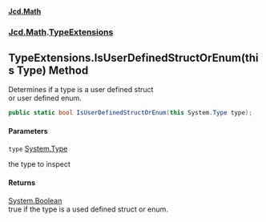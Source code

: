 #### [Jcd.Math](index.md 'index')
### [Jcd.Math](Jcd.Math.md 'Jcd.Math').[TypeExtensions](Jcd.Math.TypeExtensions.md 'Jcd.Math.TypeExtensions')

## TypeExtensions.IsUserDefinedStructOrEnum(this Type) Method

Determines if a type is a user defined struct  
or user defined enum.

```csharp
public static bool IsUserDefinedStructOrEnum(this System.Type type);
```
#### Parameters

<a name='Jcd.Math.TypeExtensions.IsUserDefinedStructOrEnum(thisSystem.Type).type'></a>

`type` [System.Type](https://docs.microsoft.com/en-us/dotnet/api/System.Type 'System.Type')

the type to inspect

#### Returns
[System.Boolean](https://docs.microsoft.com/en-us/dotnet/api/System.Boolean 'System.Boolean')  
true if the type is a used defined struct or enum.